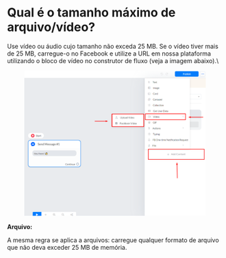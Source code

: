 # Qual é o tamanho máximo de arquivo/vídeo?

Use vídeo ou áudio cujo tamanho não exceda 25 MB. Se o vídeo tiver mais de 25 MB, carregue-o no Facebook e utilize a URL em nossa plataforma utilizando o bloco de vídeo no construtor de fluxo (veja a imagem abaixo).\


<figure><img src="../.gitbook/assets/image (8).png" alt=""><figcaption></figcaption></figure>

**Arquivo:**

A mesma regra se aplica a arquivos: carregue qualquer formato de arquivo que não deva exceder 25 MB de memória.
